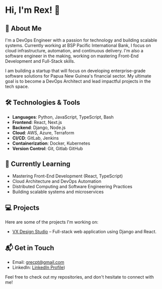 # Hi, I'm Rex! 👋

## 🚀 About Me
I'm a DevOps Engineer with a passion for technology and building scalable systems. Currently working at BSP Pacific International Bank, I focus on cloud infrastructure, automation, and continuous delivery. I'm also a software engineer in the making, working on mastering Front-End Development and Full-Stack skills.

I am building a startup that will focus on developing enterprise-grade software solutions for Papua New Guinea's financial sector. My ultimate goal is to become a DevOps Architect and lead impactful projects in the tech space.

## 🛠️ Technologies & Tools
- **Languages**: Python, JavaScript, TypeScript, Bash
- **Frontend**: React, Next.js
- **Backend**: Django, Node.js
- **Cloud**: AWS, Azure, Terraform
- **CI/CD**: GitLab, Jenkins
- **Containerization**: Docker, Kubernetes
- **Version Control**: Git, Gitlab GitHub

## 🌱 Currently Learning
- Mastering Front-End Development (React, TypeScript)
- Cloud Architecture and DevOps Automation
- Distributed Computing and Software Engineering Practices
- Building scalable systems and microservices

## 💻 Projects
Here are some of the projects I'm working on:
- [VX Design Studio](#) – Full-stack web application using Django and React.

## 📬 Get in Touch
- Email: grecpt@gmail.com
- LinkedIn: [LinkedIn Profile](https://www.linkedin.com/in/rex-makusia-00333994/))

Feel free to check out my repositories, and don't hesitate to connect with me!
